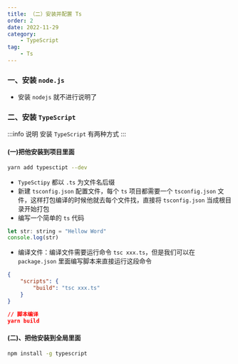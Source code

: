```yaml
---
title: （二）安装并配置 Ts
order: 2
date: 2022-11-29
category:
    - TypeScript
tag: 
    - Ts
---
```



### 一、安装 `node.js`

- 安装 `nodejs` 就不进行说明了


### 二、安装 `TypeScript`
:::info 说明
安装 `TypeScript` 有两种方式
:::
#### (一)把他安装到项目里面
```sh
yarn add typesctipt --dev
```
- `TypeSctipy` 都以 `.ts` 为文件名后缀
- 新建 `tsconfig.json` 配置文件，每个 `ts` 项目都需要一个 `tsconfig.json`  文件，这样打包编译的时候他就去每个文件找，直接将 `tsconfig.json` 当成根目录开始打包
- 编写一个简单的 `ts` 代码
```js
let str: string = "Hellow Word"
console.log(str)
```
- 编译文件：编译文件需要运行命令 `tsc xxx.ts`，但是我们可以在 `package.json` 里面编写脚本来直接运行这段命令
```json
{
    "scripts": {
        "build": "tsc xxx.ts"
    }
}

// 脚本编译
yarn build
```


#### (二)、把他安装到全局里面
```sh
npm install -g typescript
```